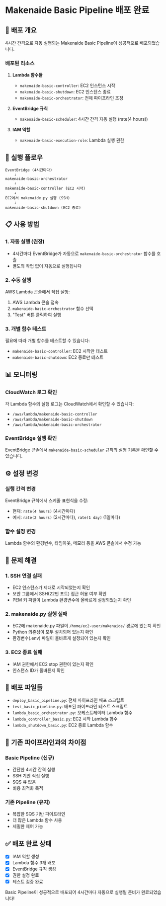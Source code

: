 # Makenaide Basic Pipeline 배포 완료

## 🎯 배포 개요

4시간 간격으로 자동 실행되는 Makenaide Basic Pipeline이 성공적으로 배포되었습니다.

### 배포된 리소스

1. **Lambda 함수들**
   - `makenaide-basic-controller`: EC2 인스턴스 시작
   - `makenaide-basic-shutdown`: EC2 인스턴스 종료  
   - `makenaide-basic-orchestrator`: 전체 파이프라인 조정

2. **EventBridge 규칙**
   - `makenaide-basic-scheduler`: 4시간 간격 자동 실행 (rate(4 hours))

3. **IAM 역할**
   - `makenaide-basic-execution-role`: Lambda 실행 권한

## 🚀 실행 플로우

```
EventBridge (4시간마다) 
    ↓
makenaide-basic-orchestrator 
    ↓
makenaide-basic-controller (EC2 시작)
    ↓
EC2에서 makenaide.py 실행 (SSH)
    ↓
makenaide-basic-shutdown (EC2 종료)
```

## 📋 사용 방법

### 1. 자동 실행 (권장)
- 4시간마다 EventBridge가 자동으로 `makenaide-basic-orchestrator` 함수를 호출
- 별도의 작업 없이 자동으로 실행됩니다

### 2. 수동 실행
AWS Lambda 콘솔에서 직접 실행:

1. AWS Lambda 콘솔 접속
2. `makenaide-basic-orchestrator` 함수 선택
3. "Test" 버튼 클릭하여 실행

### 3. 개별 함수 테스트
필요에 따라 개별 함수를 테스트할 수 있습니다:

- `makenaide-basic-controller`: EC2 시작만 테스트
- `makenaide-basic-shutdown`: EC2 종료만 테스트

## 📊 모니터링

### CloudWatch 로그 확인
각 Lambda 함수의 실행 로그는 CloudWatch에서 확인할 수 있습니다:

- `/aws/lambda/makenaide-basic-controller`
- `/aws/lambda/makenaide-basic-shutdown`
- `/aws/lambda/makenaide-basic-orchestrator`

### EventBridge 실행 확인
EventBridge 콘솔에서 `makenaide-basic-scheduler` 규칙의 실행 기록을 확인할 수 있습니다.

## ⚙️ 설정 변경

### 실행 간격 변경
EventBridge 규칙에서 스케줄 표현식을 수정:
- 현재: `rate(4 hours)` (4시간마다)
- 예시: `rate(2 hours)` (2시간마다), `rate(1 day)` (1일마다)

### 함수 설정 변경
Lambda 함수의 환경변수, 타임아웃, 메모리 등을 AWS 콘솔에서 수정 가능

## 🔧 문제 해결

### 1. SSH 연결 실패
- EC2 인스턴스가 제대로 시작되었는지 확인
- 보안 그룹에서 SSH(22번 포트) 접근 허용 여부 확인
- PEM 키 파일이 Lambda 환경변수에 올바르게 설정되었는지 확인

### 2. makenaide.py 실행 실패
- EC2에 makenaide.py 파일이 `/home/ec2-user/makenaide/` 경로에 있는지 확인
- Python 의존성이 모두 설치되어 있는지 확인
- 환경변수(.env) 파일이 올바르게 설정되어 있는지 확인

### 3. EC2 종료 실패
- IAM 권한에서 EC2 stop 권한이 있는지 확인
- 인스턴스 ID가 올바른지 확인

## 📝 배포 파일들

- `deploy_basic_pipeline.py`: 전체 파이프라인 배포 스크립트
- `test_basic_pipeline.py`: 배포된 파이프라인 테스트 스크립트
- `lambda_basic_orchestrator.py`: 오케스트레이터 Lambda 함수
- `lambda_controller_basic.py`: EC2 시작 Lambda 함수
- `lambda_shutdown_basic.py`: EC2 종료 Lambda 함수

## 🔄 기존 파이프라인과의 차이점

### Basic Pipeline (신규)
- 간단한 4시간 간격 실행
- SSH 기반 직접 실행
- SQS 큐 없음
- 비용 최적화 목적

### 기존 Pipeline (유지)
- 복잡한 SQS 기반 파이프라인
- 더 많은 Lambda 함수 사용
- 세밀한 제어 가능

## ✅ 배포 완료 상태

- [x] IAM 역할 생성
- [x] Lambda 함수 3개 배포
- [x] EventBridge 규칙 생성  
- [x] 권한 설정 완료
- [x] 테스트 검증 완료

Basic Pipeline이 성공적으로 배포되어 4시간마다 자동으로 실행될 준비가 완료되었습니다! 
